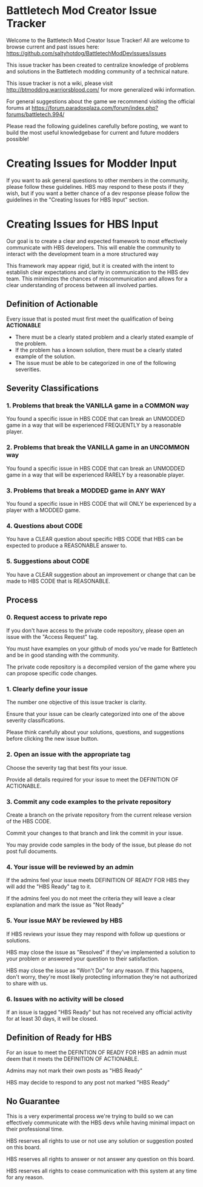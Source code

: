 # Battletech Mod Creator Issue Tracker

Welcome to the Battletech Mod Creator Issue Tracker! All are welcome to browse current and past issues here: https://github.com/saltyhotdog/BattletechModDevIssues/issues

This issue tracker has been created to centralize knowledge of problems and solutions in the Battletech modding community of a technical nature.

This issue tracker is not a wiki, please visit http://btmodding.warriorsblood.com/ for more generalized wiki information.

For general suggestions about the game we recommend visiting the official forums at https://forum.paradoxplaza.com/forum/index.php?forums/battletech.994/

Please read the following guidelines carefully before posting, we want to build the most useful knowledgebase for current and future modders possible!

# Creating Issues for Modder Input

If you want to ask general questions to other members in the community, please follow these guidelines. HBS may respond to these posts if they wish, but if you want a better chance of a dev response please follow the guidelines in the "Creating Issues for HBS Input" section.

# Creating Issues for HBS Input

Our goal is to create a clear and expected framework to most effectively communicate with HBS developers. This will enable the community to interact with the development team in a more structured way 

This framework may appear rigid, but it is created with the intent to establish clear expectations and clarity in communication to the HBS dev team. This minimizes the chances of miscommunication and allows for a clear understanding of process between all involved parties.

## Definition of Actionable

Every issue that is posted must first meet the qualification of being **ACTIONABLE**

* There must be a clearly stated problem and a clearly stated example of the problem.
* If the problem has a known solution, there must be a clearly stated example of the solution.
* The issue must be able to be categorized in one of the following severities.

## Severity Classifications

### 1. Problems that break the VANILLA game in a COMMON way

You found a specific issue in HBS CODE that can break an UNMODDED game in a way that will be experienced FREQUENTLY by a reasonable player.

### 2. Problems that break the VANILLA game in an UNCOMMON way

You found a specific issue in HBS CODE that can break an UNMODDED game in a way that will be experienced RARELY by a reasonable player.

### 3. Problems that break a MODDED game in ANY WAY

You found a specific issue in HBS CODE that will ONLY be experienced by a player with a MODDED game.

### 4. Questions about CODE

You have a CLEAR question about specific HBS CODE that HBS can be expected to produce a REASONABLE answer to.

### 5. Suggestions about CODE

You have a CLEAR suggestion about an improvement or change that can be made to HBS CODE that is REASONABLE.

## Process

### 0. Request access to private repo

If you don't have access to the private code repository, please open an issue with the "Access Request" tag.

You must have examples on your github of mods you've made for Battletech and be in good standing with the community.

The private code repository is a decompiled version of the game where you can propose specific code changes.

### 1. Clearly define your issue

The number one objective of this issue tracker is clarity.

Ensure that your issue can be clearly categorized into one of the above severity classifications.

Please think carefully about your solutions, questions, and suggestions before clicking the new issue button.

### 2. Open an issue with the appropriate tag

Choose the severity tag that best fits your issue.

Provide all details required for your issue to meet the DEFINITION OF ACTIONABLE.

### 3. Commit any code examples to the private repository

Create a branch on the private repository from the current release version of the HBS CODE.

Commit your changes to that branch and link the commit in your issue.

You may provide code samples in the body of the issue, but please do not post full documents.

### 4. Your issue will be reviewed by an admin

If the admins feel your issue meets DEFINITION OF READY FOR HBS they will add the "HBS Ready" tag to it.

If the admins feel you do not meet the criteria they will leave a clear explanation and mark the issue as "Not Ready"

### 5. Your issue MAY be reviewed by HBS

If HBS reviews your issue they may respond with follow up questions or solutions. 

HBS may close the issue as "Resolved" if they've implemented a solution to your problem or answered your question to their satisfaction.

HBS may close the issue as "Won't Do" for any reason. If this happens, don't worry, they're most likely protecting information they're not authorized to share with us.

### 6. Issues with no activity will be closed

If an issue is tagged "HBS Ready" but has not received any official activity for at least 30 days, it will be closed.

## Definition of Ready for HBS

For an issue to meet the DEFINTION OF READY FOR HBS an admin must deem that it meets the DEFINITION OF ACTIONABLE.

Admins may not mark their own posts as "HBS Ready"

HBS may decide to respond to any post not marked "HBS Ready"

## No Guarantee

This is a very experimental process we're trying to build so we can effectively communicate with the HBS devs while having minimal impact on their professional time. 

HBS reserves all rights to use or not use any solution or suggestion posted on this board.

HBS reserves all rights to answer or not answer any question on this board.

HBS reserves all rights to cease communication with this system at any time for any reason.